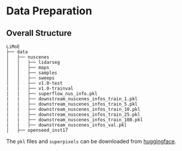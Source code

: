 # Data Preparation

## Overall Structure

```
LiMoE
├── data
│   ├── nuscenes
│   │   ├── lidarseg
│   │   ├── maps
│   │   ├── samples
│   │   ├── sweeps
│   │   ├── v1.0-test
|   |   ├── v1.0-trainval
|   |   ├── superflow_nus_info.pkl
|   |   ├── downstream_nuscenes_infos_train_1.pkl
|   |   ├── downstream_nuscenes_infos_train_5.pkl
|   |   ├── downstream_nuscenes_infos_train_10.pkl
|   |   ├── downstream_nuscenes_infos_train_25.pkl
|   |   ├── downstream_nuscenes_infos_train_100.pkl
|   |   ├── downstream_nuscenes_infos_val.pkl
│   ├── openseed_inst17
```

The `pkl` files and `superpixels` can be downloaded from [huggingface](https://huggingface.co/datasets/Xiangxu-0103/SuperFlow_SuperPixel).
